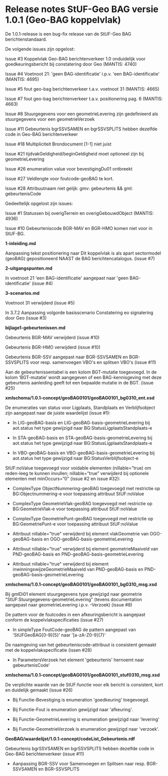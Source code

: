 Release notes StUF-Geo BAG versie 1.0.1 (Geo-BAG koppelvlak)
============================================================

De 1.0.1-release is een bug-fix release van de StUF-Geo BAG berichtenstandaard.

De volgende issues zijn opgelost:

Issue \#3 Koppelvlak Geo-BAG berichtenverkeer 1.0 onduidelijk voor
goedkeuringsbericht bij constatering door Geo (MANTIS: 4740)

Issue \#4 Voetnoot 21: 'geen BAG-identificatie' i.p.v. 'een BAG-identificatie'
(MANTIS: 4695)

Issue \#5 fout geo-bag berichtenverkeer t.a.v. voetnoot 31 (MANTIS: 4665)

Issue \#7 fout geo-bag berichtenverkeer t.a.v. positionering pag. 6 (MANTIS:
4663)

Issue \#8 Stuurgegevens voor een geometrieLevering zijn gedefinieerd als
stuurgegevens voor een geometrieVerzoek

Issue \#11 Gebeurtenis bgrSSVSAMEN en bgrSSVSPLITS hebben dezelfde code in
Geo-BAG berichtenverkeer

Issue \#18 Multipliciteit Brondocument [1-1] niet juist

Issue \#21 tijdvakGeldigheid/beginGeldigheid moet optioneel zijn bij
geometrieLevering

Issue \#26 enumeration value voor bevestigingDu01 ontbreekt

Issue \#27 Veldlengte voor foutcode-geoBAG te kort.

Issue \#28 Attribuutnaam niet gelijk: gmv: gebeurtenis && gml: gebeurtenisCode

Gedeeltelijk opgelost zijn issues:

Issue \#1 Statussen bij overigTerrein en overigGebouwdObject (MANTIS: 4936)

Issue \#10 Gebeurteniscode BGR-MAV en BGR-HMO komen niet voor in StUF-BG.

**1-inleiding.md**

Aanpassing tekst positionering naar Dit koppelvlak is als apart sectormodel
(geoBAG) gepositioneerd NAAST de BAG berichtencatalogus. (issue \#7)

**2-uitgangspunten.md**

In voetnoot 21 'een BAG-identificatie' aangepast naar 'geen BAG-identificatie'
(issue \#4)

**3-scenarios.md**

Voetnoot 31 verwijderd (issue \#5)

In 3.7.2 Aanpassing volgorde basisscenario Constatering eo signalering door Geo
(issue \#3)

**bijlage1-gebeurtenissen.md**

Gebeurtenis BGR-MAV verwijderd (issue \#10)

Gebeurtenis BGR-HMO verwijderd (issue \#10)

Gebeurtenis BGR-SSV aangepast naar BGR-SSVSAMEN en BGR-SSVSPLITS voor resp.
samenvoegen VBO's en splitsen VBO's (issue \#11)

Aan de gebeurtenissentabel is een kolom BGT-mutatie toegevoegd. In de kolom
‘BGT-mutatie’ wordt aangegeven of een BAG-kennisgeving met deze gebeurtenis
aanleiding geeft tot een bepaalde mutatie in de BGT. (issue \#25)

**xmlschema/1.0.1-concept/geoBAG0101/geoBAG0101\_bg0310\_ent.xsd**

De enumeraties van status voor Ligplaats, Standplaats en Verblijfsobject zijn
aangepast naar de juiste waardelijst (issue \#1):

-   In LIG-geoBAG-basis en LIG-geoBAG-basis-geometrieLevering bij aot.status het
    type gewijzigd naar BG:StatusLigplaatsStandplaats-e

-   In STA-geoBAG-basis en STA-geoBAG-basis-geometrieLevering bij aot.status het
    type gewijzigd naar BG:StatusLigplaatsStandplaats-e

-   In VBO-geoBAG-basis en VBO-geoBAG-basis-geometrieLevering bij aot.status het
    type gewijzigd naar BG:StatusVerblijfsobject-e

StUF:noValue toegevoegd voor voidable elementen (nillable=”true) om reden-leeg
te kunnen invullen; nillable=”true” verwijderd bij optionele elementen met
minOccurs=”0” (issue \#2 en issue \#32):

-   ComplexType ObjectNummering-geoBAG toegevoegd met restrictie op
    BG:Objectnummering-e voor toepassing attribuut StUF:noValue

-   ComplexType GeometrieVlak-geoBAG toegevoegd met restrictie op
    BG:GeometrieVlak-e voor toepassing attribuut StUF:noValue

-   ComplexType GeometriePunt-geoBAG toegevoegd met restrictie op
    BG:GeometriePunt-e voor toepassing attribuut StUF:noValue

-   Attribuut nillable="true" verwijderd bij element vlakGeometrie van
    OGO-geoBAG-basis en OGO-geoBAG-basis-geometrieLevering

-   Attribuut nillable="true" verwijderd bij element geometrieMaaiveld van
    PND-geoBAG-basis en PND-geoBAG-basis-geometrieLevering

-   Attribuut nillable="true" verwijderd bij element
    inwinningswijzeGeometrieMaaiveld van PND-geoBAG-basis en
    PND-geoBAG-basis-geometrieLevering

**xmlschema/1.0.1-concept/geoBAG0101/geoBAG0101\_bg0310\_msg.xsd**

Bij gmlDi01 element stuurgegevens type gewijzigd naar geometrie
"StUF:Stuurgegevens-geometrieLevering" (tevens documentation aangepast naar
geometrieLevering i.p.v. -Verzoek) (issue \#8)

De pattern voor de foutcodes in een afkeuringsbericht is aangepast conform de
koppelvlakspecificaties (issue \#27)

-   In simpleType FoutCode-geoBAG de pattern aangepast van 'StUFGeoBAG[0-9]{5}'
    naar '[a-zA-Z0-9]{7}'

De naamgeving van het gebeurteniscode-attribuut is consistent gemaakt met de
koppelvlakspecificatie (issen \#28)

-   In ParametersVerzoek het element 'gebeurtenis' hernoemt naar
    gebeurtenisCode'

**xmlschema/1.0.1-concept/geoBAG0101/geoBAG0101\_stuf0310\_msg.xsd**

De verplichte waarde van de StUF:functie voor elk bericht is consistent, kort en
duidelijk gemaakt (issue \#26)

-   Bij Functie-Bevestiging is enumeration 'goedkeuring' toegevoegd.

-   Bij Functie-Fout is enumeration gewijzigd naar 'afkeuring'.

-   Bij Functie-GeometrieLevering is enumeration gewijzigd naar 'levering'

-   Bij Functie-GeometrieVerzoek is enumeration gewijzigd naar 'verzoek'.

**GeoBAG/waardelijst/1.0.1-concept/codeList\_Gebeurtenis.rdf**

Gebeurtenis bgrSSVSAMEN en bgrSSVSPLITS hebben dezelfde code in Geo-BAG
berichtenverkeer (issue \#11)

-   Aanpassing BGR-SSV voor Samenvoegen en Splitsen naar resp. BGR-SSVSAMEN en
    BGR-SSVSPLITS
